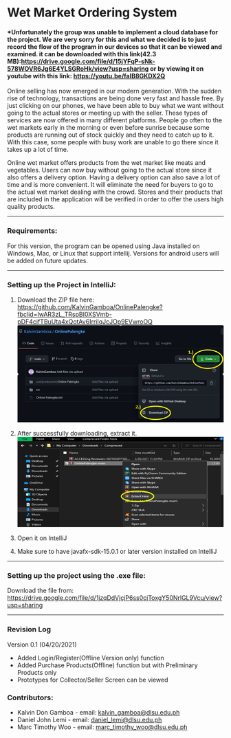 # Wet Market Ordering System
#### *Unfortunately the group was unable to implement a cloud database for the project. We are very sorry for this and what we decided is to just record the flow of the program in our devices so that it can be viewed and examined. it can be downloaded with this link(42.3 MB):https://drive.google.com/file/d/15jYFqP-sNk-578WOVR6Jg6E4YLSGRoHk/view?usp=sharing or by viewing it on youtube with this link: https://youtu.be/faIB8GKDX2Q

Online selling has now emerged in our modern generation. With the sudden rise of technology, transactions are being done very fast and hassle free. By just clicking on our phones, we have been able to buy what we want without going to the actual stores or meeting up with the seller. These types of services are now offered in many different platforms. People go often to the wet markets early in the morning or even before sunrise because some products are running out of stock quickly and they need to catch up to it. With this case, some people with busy work are unable to go there since it takes up a lot of time. 
 
Online wet market offers products from the wet market like meats and vegetables. Users can now buy without going to the actual store since it also offers a delivery option. Having a delivery option can also save a lot of time and is more convenient. It will eliminate the need for buyers to go to the actual wet market dealing with the crowd. Stores and their products that are included in the application will be verified in order to offer the users high quality products.

---
### Requirements:

For this version, the program can be opened using Java installed on Windows, Mac, or Linux that support intellij. Versions for android users will be added on future updates.

--- 
### Setting up the Project in IntelliJ:

1. Download the ZIP file here: https://github.com/KalvinGamboa/OnlinePalengke?fbclid=IwAR3zL_TRspBI0XSVmb-pDF4cifTBuUta4xQotAv6IrriIqJcJOp9EVwroOQ
![p1](./test/Picture1.png)

2. After successfully downloading, extract it.
![p1](./test/Picture2.png)

3. Open it on IntelliJ
4. Make sure to have javafx-sdk-15.0.1 or later version installed on IntelliJ
---
### Setting up the project using the .exe file:
Download the file from: https://drive.google.com/file/d/1jzqDdVjcjP6ss0cjToxgY50NrlGL9Vcu/view?usp=sharing

---
### Revision Log
Version 0.1 (04/20/2021)
- Added Login/Register(Offline Version only) function
- Added Purchase Products(Offline) function but with Preliminary Products only
- Prototypes for Collector/Seller Screen can be viewed
### Contributors:
* Kalvin Don Gamboa - email: kalvin_gamboa@dlsu.edu.ph
* Daniel John Lemi - email: daniel_lemi@dlsu.edu.ph
* Marc Timothy Woo - email: marc_timothy_woo@dlsu.edu.ph



